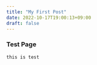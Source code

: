 ```yaml
---
title: "My First Post"
date: 2022-10-17T19:00:13+09:00
draft: false
---
```

### Test Page
```
this is test
```
